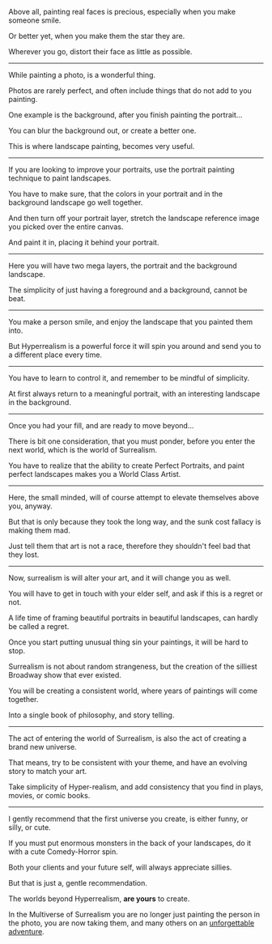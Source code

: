 Above all, painting real faces is precious,
especially when you make someone smile.

Or better yet,
when you make them the star they are.

Wherever you go,
distort their face as little as possible.

---

While painting a photo,
is a wonderful thing.

Photos are rarely perfect,
and often include things that do not add to you painting.

One example is the background,
after you finish painting the portrait...

You can blur the background out,
or create a better one.

This is where landscape painting,
becomes very useful.

---

If you are looking to improve your portraits,
use the portrait painting technique to paint landscapes.

You have to make sure,
that the colors in your portrait and in the background landscape go well together.

And then turn off your portrait layer,
stretch the landscape reference image you picked over the entire canvas.

And paint it in,
placing it behind your portrait.

---

Here you will have two mega layers,
the portrait and the background landscape.

The simplicity of just having a foreground and a background,
cannot be beat.

---

You make a person smile,
and enjoy the landscape that you painted them into.

But Hyperrealism is a powerful force
it will spin you around and send you to a different place every time.

---

You have to learn to control it,
and remember to be mindful of simplicity.

At first always return to a meaningful portrait,
with an interesting landscape in the background.

---

Once you had your fill,
and are ready to move beyond...

There is bit one consideration, that you must ponder,
before you enter the next world, which is the world of Surrealism.

You have to realize that the ability to create Perfect Portraits,
and paint perfect landscapes makes you a World Class Artist.

---

Here, the small minded,
will of course attempt to elevate themselves above you, anyway.

But that is only because they took the long way,
and the sunk cost fallacy is making them mad.

Just tell them that art is not a race,
therefore they shouldn't feel bad that they lost.

---

Now, surrealism is will alter your art,
and it will change you as well.

You will have to get in touch with your elder self,
and ask if this is a regret or not.

A life time of framing beautiful portraits in beautiful landscapes,
can hardly be called a regret.

Once you start putting unusual thing sin your paintings,
it will be hard to stop.

Surrealism is not about random strangeness,
but the creation of the silliest Broadway show that ever existed.

You will be creating a consistent world,
where years of paintings will come together.

Into a single book of philosophy,
and story telling.

---

The act of entering the world of Surrealism,
is also the act of creating a brand new universe.

That means, try to be consistent with your theme,
and have an evolving story to match your art.

Take simplicity of Hyper-realism,
and add consistency that you find in plays, movies, or comic books.

---

I gently recommend that the first universe you create,
is either funny, or silly, or cute.

If you must put enormous monsters in the back of your landscapes,
do it with a cute Comedy-Horror spin.

Both your clients and your future self,
will always appreciate sillies.

But that is just a,
gentle recommendation.

The worlds beyond Hyperrealism,
__are yours__ to create.

In the Multiverse of Surrealism you are no longer just painting the person in the photo,
you are now taking them, and many others on an [unforgettable adventure][1].

[1]: https://www.youtube.com/watch?v=C_xEssv0QpE
